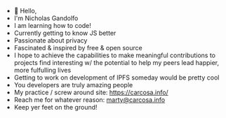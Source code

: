 - 👋 Hello, 
- I'm Nicholas Gandolfo
- I am learning how to code! 
- Currently getting to know JS better
- Passionate about privacy
- Fascinated & inspired by free & open source 
- I hope to achieve the capabilities to make meaningful contributions to projects find interesting w/ the potential to help my peers lead happier, more fulfulling lives
- Getting to work on development of IPFS someday would be pretty cool 
- You developers are truly amazing people
- My practice / screw around site: https://carcosa.info/
- Reach me for whatever reason: marty@carcosa.info
- Keep yer feet on the ground!
